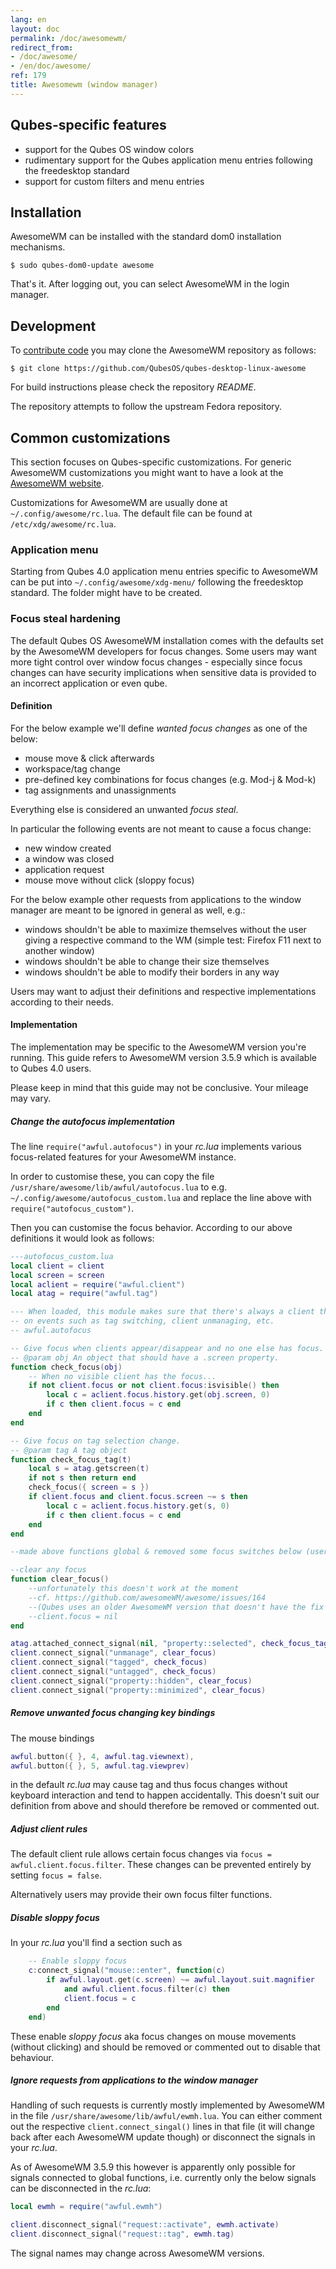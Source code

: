 ```yaml
---
lang: en
layout: doc
permalink: /doc/awesomewm/
redirect_from:
- /doc/awesome/
- /en/doc/awesome/
ref: 179
title: Awesomewm (window manager)
---
```


## Qubes-specific features

* support for the Qubes OS window colors
* rudimentary support for the Qubes application menu entries following the freedesktop standard
* support for custom filters and menu entries

## Installation

AwesomeWM can be installed with the standard dom0 installation mechanisms.

```shell_session
$ sudo qubes-dom0-update awesome
```

That's it. After logging out, you can select AwesomeWM in the login manager.

## Development

To [contribute code](/doc/contributing/) you may clone the AwesomeWM repository as follows:

```shell_session
$ git clone https://github.com/QubesOS/qubes-desktop-linux-awesome
```

For build instructions please check the repository _README_.

The repository attempts to follow the upstream Fedora repository.

## Common customizations

This section focuses on Qubes-specific customizations. For generic AwesomeWM customizations you might want to have a look at the [AwesomeWM website](https://awesomewm.org).

Customizations for AwesomeWM are usually done at `~/.config/awesome/rc.lua`. The default file can be found at `/etc/xdg/awesome/rc.lua`.

### Application menu

Starting from Qubes 4.0 application menu entries specific to AwesomeWM can be put into `~/.config/awesome/xdg-menu/` following the freedesktop standard. The folder might have to be created.

### Focus steal hardening

The default Qubes OS AwesomeWM installation comes with the defaults set by the AwesomeWM developers for focus changes. Some users may want more tight control over window focus changes - especially since focus changes can have security implications when sensitive data is provided to an incorrect application or even qube.

#### Definition

For the below example we'll define _wanted focus changes_ as one of the below:

* mouse move & click afterwards
* workspace/tag change
* pre-defined key combinations for focus changes (e.g. Mod-j & Mod-k)
* tag assignments and unassignments

Everything else is considered an unwanted _focus steal_.

In particular the following events are not meant to cause a focus change:

* new window created
* a window was closed
* application request
* mouse move without click (sloppy focus)

For the below example other requests from applications to the window manager are meant to be ignored in general as well, e.g.:

* windows shouldn't be able to maximize themselves without the user giving a respective command to the WM (simple test: Firefox F11 next to another window)
* windows shouldn't be able to change their size themselves
* windows shouldn't be able to modify their borders in any way

Users may want to adjust their definitions and respective implementations according to their needs.

#### Implementation

The implementation may be specific to the AwesomeWM version you're running. This guide refers to AwesomeWM version 3.5.9 which is available to Qubes 4.0 users.

Please keep in mind that this guide may not be conclusive. Your mileage may vary.

##### Change the autofocus implementation

The line `require("awful.autofocus")` in your _rc.lua_ implements various focus-related features for your AwesomeWM instance.

In order to customise these, you can copy the file `/usr/share/awesome/lib/awful/autofocus.lua` to e.g. `~/.config/awesome/autofocus_custom.lua` and replace the line above with `require("autofocus_custom")`.

Then you can customise the focus behavior. According to our above definitions it would look as follows:

```lua
---autofocus_custom.lua
local client = client
local screen = screen
local aclient = require("awful.client")
local atag = require("awful.tag")

--- When loaded, this module makes sure that there's always a client that will have focus
-- on events such as tag switching, client unmanaging, etc.
-- awful.autofocus

-- Give focus when clients appear/disappear and no one else has focus.
-- @param obj An object that should have a .screen property.
function check_focus(obj)
    -- When no visible client has the focus...
    if not client.focus or not client.focus:isvisible() then
        local c = aclient.focus.history.get(obj.screen, 0)
        if c then client.focus = c end
    end
end

-- Give focus on tag selection change.
-- @param tag A tag object
function check_focus_tag(t)
    local s = atag.getscreen(t)
    if not s then return end
    check_focus({ screen = s })
    if client.focus and client.focus.screen ~= s then
        local c = aclient.focus.history.get(s, 0)
        if c then client.focus = c end
    end
end

--made above functions global & removed some focus switches below (user interaction required instead)

--clear any focus
function clear_focus()
    --unfortunately this doesn't work at the moment
    --cf. https://github.com/awesomeWM/awesome/issues/164
    --(Qubes uses an older AwesomeWM version that doesn't have the fix yet)
    --client.focus = nil
end

atag.attached_connect_signal(nil, "property::selected", check_focus_tag)
client.connect_signal("unmanage", clear_focus)
client.connect_signal("tagged", check_focus)
client.connect_signal("untagged", check_focus)
client.connect_signal("property::hidden", clear_focus)
client.connect_signal("property::minimized", clear_focus)
```

##### Remove unwanted focus changing key bindings

The mouse bindings

```lua
awful.button({ }, 4, awful.tag.viewnext),
awful.button({ }, 5, awful.tag.viewprev)
```

in the default _rc.lua_ may cause tag and thus focus changes without keyboard interaction and tend to happen accidentally. This doesn't suit our definition from above and should therefore be removed or commented out.

##### Adjust client rules

The default client rule allows certain focus changes via `focus = awful.client.focus.filter`. These changes can be prevented entirely by setting `focus = false`.

Alternatively users may provide their own focus filter functions.

##### Disable sloppy focus

In your _rc.lua_ you'll find a section such as

```lua
    -- Enable sloppy focus
    c:connect_signal("mouse::enter", function(c)
        if awful.layout.get(c.screen) ~= awful.layout.suit.magnifier
            and awful.client.focus.filter(c) then
            client.focus = c
        end
    end)
```

These enable _sloppy focus_ aka focus changes on mouse movements (without clicking) and should be removed or commented out to disable that behaviour.

##### Ignore requests from applications to the window manager

Handling of such requests is currently mostly implemented by AwesomeWM in the file `/usr/share/awesome/lib/awful/ewmh.lua`. You can either comment out the respective `client.connect_singal()` lines in that file (it will change back after each AwesomeWM update though) or disconnect the signals in your _rc.lua_.

As of AwesomeWM 3.5.9 this however is apparently only possible for signals connected to global functions, i.e. currently only the below signals can be disconnected in the _rc.lua_:

```lua
local ewmh = require("awful.ewmh")

client.disconnect_signal("request::activate", ewmh.activate)
client.disconnect_signal("request::tag", ewmh.tag)
```

The signal names may change across AwesomeWM versions.
